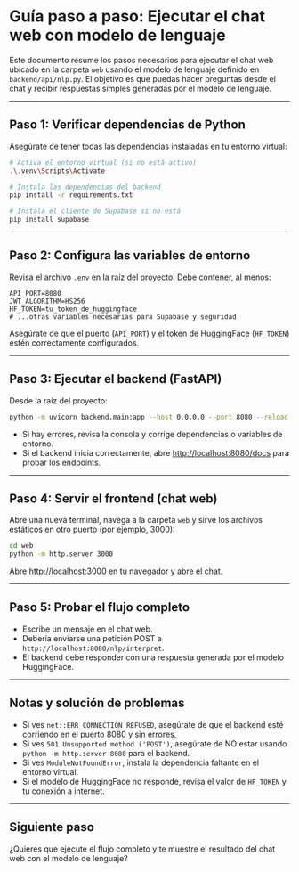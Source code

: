 # Guía paso a paso: Ejecutar el chat web con modelo de lenguaje

Este documento resume los pasos necesarios para ejecutar el chat web ubicado en la carpeta `web` usando el modelo de lenguaje definido en `backend/api/nlp.py`. El objetivo es que puedas hacer preguntas desde el chat y recibir respuestas simples generadas por el modelo de lenguaje.

---

## Paso 1: Verificar dependencias de Python

Asegúrate de tener todas las dependencias instaladas en tu entorno virtual:

```bash
# Activa el entorno virtual (si no está activo)
.\.venv\Scripts\Activate

# Instala las dependencias del backend
pip install -r requirements.txt

# Instala el cliente de Supabase si no está
pip install supabase
```

---

## Paso 2: Configura las variables de entorno

Revisa el archivo `.env` en la raíz del proyecto. Debe contener, al menos:

```
API_PORT=8080
JWT_ALGORITHM=HS256
HF_TOKEN=tu_token_de_huggingface
# ...otras variables necesarias para Supabase y seguridad
```

Asegúrate de que el puerto (`API_PORT`) y el token de HuggingFace (`HF_TOKEN`) estén correctamente configurados.

---

## Paso 3: Ejecutar el backend (FastAPI)

Desde la raíz del proyecto:

```bash
python -m uvicorn backend.main:app --host 0.0.0.0 --port 8080 --reload
```

- Si hay errores, revisa la consola y corrige dependencias o variables de entorno.
- Si el backend inicia correctamente, abre [http://localhost:8080/docs](http://localhost:8080/docs) para probar los endpoints.

---

## Paso 4: Servir el frontend (chat web)

Abre una nueva terminal, navega a la carpeta `web` y sirve los archivos estáticos en otro puerto (por ejemplo, 3000):

```bash
cd web
python -m http.server 3000
```

Abre [http://localhost:3000](http://localhost:3000) en tu navegador y abre el chat.

---

## Paso 5: Probar el flujo completo

- Escribe un mensaje en el chat web.
- Debería enviarse una petición POST a `http://localhost:8080/nlp/interpret`.
- El backend debe responder con una respuesta generada por el modelo HuggingFace.

---

## Notas y solución de problemas

- Si ves `net::ERR_CONNECTION_REFUSED`, asegúrate de que el backend esté corriendo en el puerto 8080 y sin errores.
- Si ves `501 Unsupported method ('POST')`, asegúrate de NO estar usando `python -m http.server 8080` para el backend.
- Si ves `ModuleNotFoundError`, instala la dependencia faltante en el entorno virtual.
- Si el modelo de HuggingFace no responde, revisa el valor de `HF_TOKEN` y tu conexión a internet.

---

## Siguiente paso

¿Quieres que ejecute el flujo completo y te muestre el resultado del chat web con el modelo de lenguaje?
